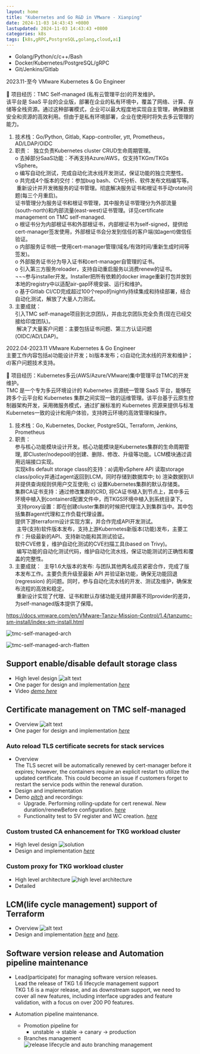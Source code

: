 ```yaml
---  
layout: home  
title: "Kubernetes and Go R&D in VMware - Xianping"  
date: 2024-11-03 14:43:43 +0800  
lastupdated: 2024-11-03 14:43:43 +0800  
categories: k8s  
tags: [k8s,gRPC,PostgreSQL,golang,cloud,ai]
---
```


- Golang/Python/c/c++/Bash
- Docker/Kubernetes/PostgreSQL/gRPC
- Git/Jenkins/Gitlab
  
2023.11-至今     	VMware					Kubernetes & Go Engineer   

	项目经历：TMC Self-managed (私有云管理平台)的开发维护。  
该平台是 SaaS 平台的企业版，部署在企业的私有环境中，覆盖了网络、计算、存储等全栈资源。通过这种部署模式，企业可以最大程度地实现自主管理，确保数据安全和资源的高效利用。但由于是私有环境部署，企业在使用时将失去多云管理的能力。  
1.	技术栈：Go/Python, Gitlab, Kapp-controller, ytt, Prometheus，AD/LDAP/OIDC  
2.	职责：
­	独立负责Kubernetes cluster CRUD生命周期管理。  
o	去掉部分SaaS功能：不再支持Azure/AWS，仅支持TKGm/TKGs vSphere。    
o	编写自动化测试，完成自动化流水线开发测试，保证功能的独立完整性。    
o	共完成4个版本的交付：参加bug bash、CVE分析、软件发布文档编写等。  
­	重新设计并开发微服务的证书管理。彻底解决服务证书和根证书手动rotate问题(每三个月重启)。    
证书管理分为服务证书和根证书管理，其中服务证书管理分为外部流量(south-north)和内部流量(east-west)证书管理。详见certificate management on TMC self-managed.    
o	根证书分为内部根证书和外部根证书，内部根证书为self-signed，提供给cert-manager签发使用，外部根证书会分发到信任的客户端(如agent)做信任验证。    
o	内部服务证书统一使用cert-manager管理(域名/有效时间/重新生成时间等签发)。    
o	外部服务证书分为导入证书和cert-manager自管理的证书。    
o	引入第三方服务reloader，支持自动重启服务以消费renew的证书。  
­	¬¬¬参与installer开发。Installer把所有依赖的docker image重新打包并放到本地的registry中以适配air-gap环境安装、运行和维护。    
o	基于Gitlab CI/CD完成超过100个repo的nightly持续集成和持续部署，结合自动化测试，解放了大量人力测试。    
3.	主要成就：  
­	引入TMC self-manage项目到北京团队，并由北京团队完全负责(现在已经交接给印度团队)。  
­	解决了大量客户问题：主要包括证书问题、第三方认证问题(OIDC/AD/LDAP)。    
  
2022.04-2023.11		VMware 						Kubernetes & Go Engineer    
主要工作内容包括a)功能设计开发；b)版本发布；c)自动化流水线的开发和维护；d)客户问题技术支持。

	项目经历：Kubernetes多云(AWS/Azure/VMware)集中管理平台TMC的开发维护。  
TMC 是一个专为多云环境设计的 Kubernetes 资源统一管理 SaaS 平台，能够在跨多个云平台和 Kubernetes 集群之间实现一致的运维管理。该平台基于云原生控制器架构开发，采用微服务模式，通过扩展标准的 Kubernetes 资源来提供与标准Kubernetes一致的设计和用户体验，支持跨云环境的高效管理和操作。  
1.	技术栈：Go, Kubernetes, Docker, PostgreSQL, Terraform, Jenkins, Prometheus    
2.	职责：    
参与核心功能模块设计开发。核心功能模块是Kubernetes集群的生命周期管理, 即Cluster/nodepool的创建、删除、修改、升级等功能。LCM模块通过调用远端接口实现。  
­	实现k8s default storage class的支持：a)调用vSphere API 读取storage class/policy并通过agent返回到LCM，同时存储到数据库中; b) 渲染数据到UI并提供查询规则供用户交互使用; c) 设置Kubernetes集群的默认存储类。  
­	集群CA证书支持：通过修改集群的CRD, 将CA证书植入到节点上，其中多云环境中植入到containerd配置文件中，而TKGS环境中植入到系统目录下。  
­	支持proxy设置：即在创建cluster集群的时候把代理注入到集群当中。其中包括集群agent代理和工作负载代理设置。  
­	提供下游terraform设计实现方案，并合作完成API开发测试。  
­	主导(支持)软件版本发布，支持上游Kubernetes新版本(功能)发布，主要工作：升级最新的API、支持新功能和其测试验证。  
­	软件CVE修复，维护自动化测试的CVE扫描工具(based on Trivy)。  
­	编写功能的自动化测试代码，维护自动化流水线，保证功能测试的正确性和覆盖的完整性。    
3.	主要成就：
­	主导1.6大版本的发布: 与团队其他两名成员紧密合作，完成了版本发布工作。主要负责升级至最新 API 并验证新功能，确保无功能回退 (regression) 的问题。同时，参与自动化流水线的开发、测试及维护，确保发布流程的高效和稳定。  
­	重新设计实现了代理、证书和默认存储功能无缝并屏蔽不同provider的差异，为self-managed版本提供了保障。  


  
https://docs.vmware.com/en/VMware-Tanzu-Mission-Control/1.4/tanzumc-sm-install/index-sm-install.html

![tmc-self-managed-arch](/assets/images/tmc-self-managed-arch.png)  

![tmc-self-managed-arch-flatten](/assets/images/tmc-self-managed-arch-flatten.png)  

## Support enable/disable default storage class

- High level design
![alt text](/assets/images/en-disable-default-storage-class.png)  
- One pager for design and implementation *[here](/assets/images/Support+enable_disable-default-storage-class.doc)*
- Video *[demo here](https://www.douyin.com/video/7303145324061805834)*

## Certificate management on TMC self-managed

- Overview
![alt text](/assets/images/cert-mgmt-overview.png)  
- One pager for design and implementation *[here](/assets/images/One+pager_+[TMC+SM]+Certificates+management+on+TMC+self-managed.doc)*

### Auto reload TLS certificate secrets for stack services

- Overview    
The TLS secret will be automatically renewed by cert-manager before it expires; however, the containers require an explicit restart to utilize the updated certificate. This could become an issue if customers forget to restart the service pods within the renewal duration.
- Design and implementation
- Demo *[pitch](/assets/images/Auto-reload-TLS-certificate-secrets-for-stack-services.pptx)* and recordings:
  - Upgrade. Performing rolling-update for cert renewal. New duration/renewBefore configuration. *[here](https://www.douyin.com/video/7423428104548371752)*  
  - Functionality test to SV register and WC creation. *[here](https://www.douyin.com/video/7423428378901892367)*  

### Custom trusted CA enhancement for TKG workload cluster

- High level design
![solution](/assets/images/custom-ca.png)
- Design and implementation *[here](/assets/images/Custom-CAs-enhancement-for-TKG-workload-cluster.docx)*

### Custom proxy for TKG workload cluster

- High level architecture
![high level architecture](/assets/images/high-level-proxy-arch.png)  
- Detailed 

## LCM(life cycle management) support of Terraform  

- Overview
![alt text](/assets/images/lcm-of-terraform.png)
- Design and implementation  *[here](/assets/images/LCM+support+of+Terraform.doc)*  and  *[here](/assets/doc/Support+ZERO+nodepool+in+CREATE_UPDATE+cluster+API+SPEC.doc)*.  

## Software version release and Automation pipeline maintenance

- Lead(participate) for managing software version releases.    
Lead the release of TKG 1.6 lifecycle management support  
TKG 1.6 is a major release, and as downstream support, we need to cover all new features, including interface upgrades and feature validation, with a focus on over 200 P0 features.

- Automation pipeline maintenance.  
  - Promotion pipeline for  
    - unstable -> stable -> canary -> production
  - Branches management ![release lifecycle and auto branching management](/assets/images/auto-branch-cut.png)  